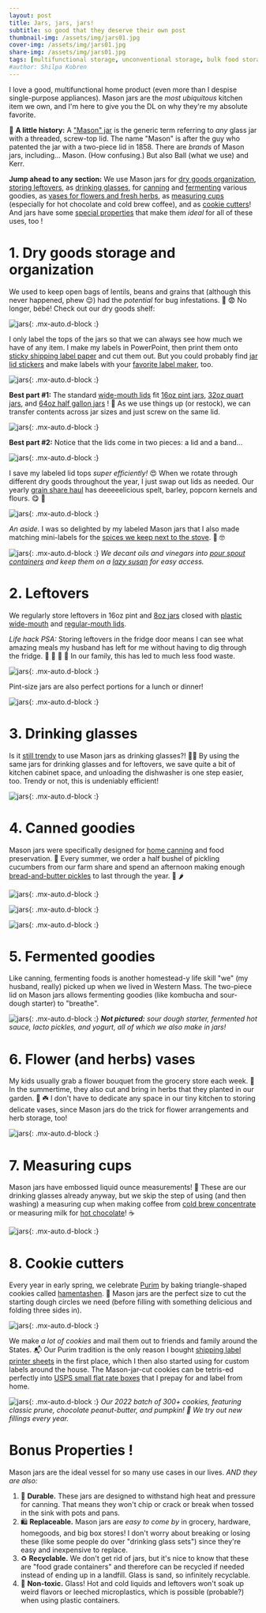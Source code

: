 ```yaml
---
layout: post
title: Jars, jars, jars! 
subtitle: so good that they deserve their own post
thumbnail-img: /assets/img/jars01.jpg
cover-img: /assets/img/jars01.jpg
share-img: /assets/img/jars01.jpg
tags: [multifunctional storage, unconventional storage, bulk food storage, jars, kitchen, pantry, glasses, cookie cutters, leftovers]
#author: Shilpa Kobren
---
```


I love a good, multifunctional home product (even more than I despise single-purpose appliances). Mason jars are the *most ubiquitous*
kitchen item we own, and I'm here to give you the DL on why they're my absolute favorite. 

:scroll: **A little history:** A ["Mason" jar](https://en.wikipedia.org/wiki/Mason_jar) is the generic term referring 
to *any* glass jar with a threaded, screw-top lid.
The name "Mason" is after the guy who patented the jar with a two-piece lid in 1858. 
There are *brands* of Mason jars, including... Mason. (How confusing.) But also Ball (what we use) and Kerr.

**Jump ahead to any section:** We use Mason jars for
[dry goods organization](#1-dry-goods-storage-and-organization), 
[storing leftovers](#2-leftovers), 
as [drinking glasses](#3-drinking-glasses), 
for [canning](#4-canned-goodies) and [fermenting](#5-fermented-goodies) various goodies, 
as [vases for flowers and fresh herbs](#6-flower-and-herbs-vases), 
as [measuring cups](#7-measuring-cups) (especially for hot chocolate and cold brew coffee), and as 
[cookie cutters](#8-cookie-cutters)! And jars have some [special properties](#bonus-properties-) that make 
them *ideal* for all of these uses, too !

# 1. Dry goods storage and organization

We used to keep open bags of lentils, beans and grains that (although this never happened, phew :relieved:) had the *potential*
for bug infestations. :ant: :fearful: No longer, bébé! Check out our dry goods shelf:

![jars](../assets/img/jars02.jpg){: .mx-auto.d-block :}

I only label the tops of the jars so that we can always see how much we have of any item. 
I make my labels in PowerPoint, then print them onto [sticky shipping label
paper](https://www.amazon.com/gp/product/B089XVPXL9) and cut them out. But you could probably find 
[jar lid stickers](https://www.amazon.com/Stickers-Different-Designs-Sticker-Canning/dp/B0BFSF9B2Z/?th=1)
and make labels with your [favorite label maker](https://www.amazon.com/gp/product/B07HB8LNSY/), too.

![jars](../assets/img/jars03.jpg){: .mx-auto.d-block :}

**Best part #1:** The standard [wide-mouth lids](https://www.target.com/p/ball-12pk-wide-mouth-mason-jar-lids-without-bands/-/A-76431389) fit 
[16oz pint jars](https://www.target.com/p/ball-16oz-12pk-glass-wide-mouth-mason-jar-with-lid-and-band/-/A-50624128), 
[32oz quart jars](https://www.target.com/p/ball-32oz-12pk-glass-wide-mouth-mason-jar-with-lid-and-band/-/A-49139680), and 
[64oz half gallon jars](https://www.target.com/p/ball-64oz-6pk-glass-wide-mouth-mason-jar-with-lid-and-band/-/A-88271632) ! :exploding_head:
As we use things up (or restock), we can transfer contents across jar sizes and just screw on the same lid.

![jars](../assets/img/jars04.jpg){: .mx-auto.d-block :}

**Best part #2:** Notice that the lids come in two pieces: a lid and a band...

![jars](../assets/img/jars05.jpg){: .mx-auto.d-block :}

I save my labeled lid tops *super efficiently!* :heart_eyes: When we rotate through different dry goods throughout the year, 
I just swap out lids as needed. Our yearly [grain share haul](https://localgrain.org/) has deeeeelicious spelt, barley, popcorn kernels and flours. 
:yum: :ear_of_rice:

![jars](../assets/img/jars06.jpg){: .mx-auto.d-block :}

*An aside.* I was so delighted by my labeled Mason jars that I also made matching 
mini-labels for the [spices we keep next to the stove](https://www.amazon.com/gp/product/B00K8MK384). :star_struck: :nerd_face:

![jars](../assets/img/jars07.jpg){: .mx-auto.d-block :}
*We decant oils and vinegars into [pour spout containers](https://www.amazon.com/gp/product/B08SBF3SK8/) and 
keep them on a [lazy susan](https://www.amazon.com/gp/product/B0967Y7RLR/) for easy access.*

# 2. Leftovers

We regularly store leftovers in 16oz pint and 
[8oz jars](https://www.target.com/p/ball-8oz-12pk-glass-regular-mouth-mason-jar-with-lid-and-band/-/A-14898081)
closed with [plastic wide-mouth](https://www.amazon.com/WIDE-Mouth-Mason-Lids-Pack/dp/B0894RSTF8) and 
[regular-mouth lids](https://www.amazon.com/gp/product/B0894Q7W9N).

*Life hack PSA:* Storing leftovers in the fridge door means I can see what amazing meals my husband has left for me 
without having to dig through the fridge. :shallow_pan_of_food: :green_salad: :curry: :ramen: 
In our family, this has led to much less food waste.

![jars](../assets/img/jars08.jpg){: .mx-auto.d-block :}

Pint-size jars are also perfect portions for a lunch or dinner!

![jars](../assets/img/jars09.jpg){: .mx-auto.d-block :}

# 3. Drinking glasses

Is it [still trendy](https://food52.com/blog/25106-its-time-to-say-goodbye-to-mason-jars) to use 
Mason jars as drinking glasses?! :woman_shrugging:
By using the same jars for drinking glasses and for leftovers, we save quite a bit of kitchen cabinet space,
and unloading the dishwasher is one step easier, too. Trendy or not, this is undeniably efficient!

![jars](../assets/img/jars22.jpg){: .mx-auto.d-block :}

# 4. Canned goodies

Mason jars were specifically designed for [home canning](https://www.amazon.com/gp/product/B0000DDVMH) and food preservation. :canned_food:
Every summer, we order a half bushel 
of pickling cucumbers from our farm share and spend an afternoon making enough 
[bread-and-butter pickles](https://www.billyparisi.com/bread-and-butter-pickle-recipe/) to last 
through the year. :cucumber: :hot_pepper:

![jars](../assets/img/jars19.jpg){: .mx-auto.d-block :}

![jars](../assets/img/jars24.jpg){: .mx-auto.d-block :}

![jars](../assets/img/jars23.jpg){: .mx-auto.d-block :}

# 5. Fermented goodies

Like canning, fermenting foods is another homestead-y life skill "we" (my husband, really) picked up when we lived in Western Mass. The two-piece
lid on Mason jars allows fermenting goodies (like kombucha and sour-dough starter) to "breathe". 

![jars](../assets/img/jars25.jpg){: .mx-auto.d-block :}
***Not pictured:** sour dough starter, fermented hot sauce, lacto pickles, and yogurt, all of which we also make in jars!*

# 6. Flower (and herbs) vases

My kids usually grab a flower bouquet from the grocery store each week. :bouquet: 
In the summertime, they also cut and bring in herbs 
that they planted in our garden. :herb: :shamrock:
I don't have to dedicate any space in our tiny kitchen to storing delicate vases, since Mason jars do the trick for
flower arrangements and herb storage, too! 

![jars](../assets/img/jars26.jpg){: .mx-auto.d-block :}

# 7. Measuring cups

Mason jars have embossed liquid ounce measurements! :straight_ruler: 
These are our drinking glasses already anyway, but we skip the step
of using (and then washing) a measuring cup when making coffee from 
[cold brew concentrate](https://www.oxo.com/shop/coffee-beverage/coffee-tea/coffee-makers-grinders/cold-brew-coffee-maker.html) 
or measuring milk for 
[hot chocolate](https://shop.equalexchange.coop/collections/cocoa)! :coffee:

![jars](../assets/img/jars21.jpg){: .mx-auto.d-block :}

# 8. Cookie cutters

Every year in early spring, we celebrate [Purim](https://en.wikipedia.org/wiki/Mishloach_manot) by baking 
triangle-shaped cookies called [hamentashen](https://lilmisscakes.com/2015/pumpkin-chai-hamantaschen). :cookie:
Mason jars
are the perfect size to cut the starting dough circles we need (before filling with something delicious and folding three sides in).

![jars](../assets/img/jars27.jpg){: .mx-auto.d-block :}

We make *a lot of cookies* and mail them out to friends and family around the States. :mailbox_with_mail: 
Our Purim tradition is the only reason I bought [shipping label printer sheets](https://www.amazon.com/gp/product/B089XVPXL9) in the first place, which I then
also started using for custom labels around the house.
The Mason-jar-cut cookies can be tetris-ed perfectly into [USPS small flat rate boxes](https://store.usps.com/store/product/priority-mail-flat-rate-small-box-P_SMALL_FRB) that I prepay for and label from home. 

![jars](../assets/img/jars17.jpg){: .mx-auto.d-block :}
*Our 2022 batch of 300+ cookies, featuring classic prune, chocolate peanut-butter, and pumpkin! :jack_o_lantern: We try out new fillings every year.*

# Bonus Properties !

Mason jars are the ideal vessel for so many use cases in our lives. *AND they are also:*

1. :muscle: **Durable.** These jars are designed to withstand high heat and pressure for canning. That means they won't chip or crack or break when 
tossed in the sink with pots and pans.
2. :shopping: **Replaceable.** Mason jars are *easy to come by* in grocery, hardware, homegoods, and big box stores! I don't worry
   about breaking or losing these (like some people do over "drinking glass sets") since they're easy and inexpensive to replace. 
3. :recycle: **Recyclable.** We don't get rid of jars, but it's nice to know that these are "food grade containers" and therefore 
   can be recycled if needed instead of ending up in a landfill. 
   Glass is sand, so infinitely recyclable. 
4. :seedling: **Non-toxic.** Glass! Hot and cold liquids and leftovers won't soak up weird flavors or leeched microplastics, which is possible (probable?)
    when using plastic containers. 
   
